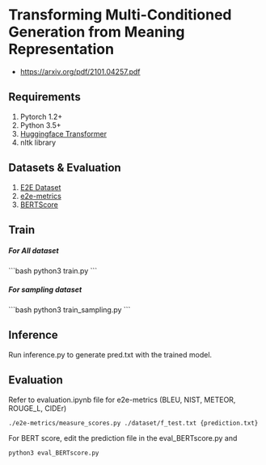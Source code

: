 # Transforming Multi-Conditioned Generation from Meaning Representation
- https://arxiv.org/pdf/2101.04257.pdf

## Requirements
1. Pytorch 1.2+
2. Python 3.5+
3. [Huggingface Transformer](https://github.com/huggingface/transformers)
4. nltk library

## Datasets & Evaluation
1. [E2E Dataset](https://github.com/tuetschek/e2e-dataset)
2. [e2e-metrics](https://github.com/tuetschek/e2e-metrics)
3. [BERTScore](https://pypi.org/project/bert-score/)

## Train
<h5> For All dataset </h5>
```bash
python3 train.py
```

<h5> For sampling dataset </h5>
```bash
python3 train_sampling.py
```

## Inference
Run inference.py to generate pred.txt with the trained model.

## Evaluation
Refer to evaluation.ipynb file for e2e-metrics (BLEU, NIST, METEOR, ROUGE_L, CIDEr)
```bash
./e2e-metrics/measure_scores.py ./dataset/f_test.txt {prediction.txt}
```

For BERT score, edit the prediction file in the eval_BERTscore.py and
```bash
python3 eval_BERTscore.py
```


